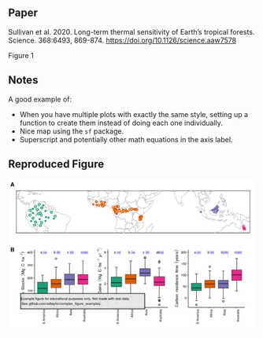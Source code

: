 ## Paper
Sullivan et al. 2020. Long-term thermal sensitivity of Earth’s tropical forests. Science. 368:6493, 869-874. https://doi.org/10.1126/science.aaw7578

Figure 1

## Notes
A good example of:  

- When you have multiple plots with exactly the same style, setting up a function to create them instead of doing each one individually.   
- Nice map using the `sf` package.  
- Superscript and potentially other math equations in the axis label.  


## Reproduced Figure
![](https://raw.githubusercontent.com/sdtaylor/complex_figure_examples/master/sullivan2020/sullivan2020_final.png)
